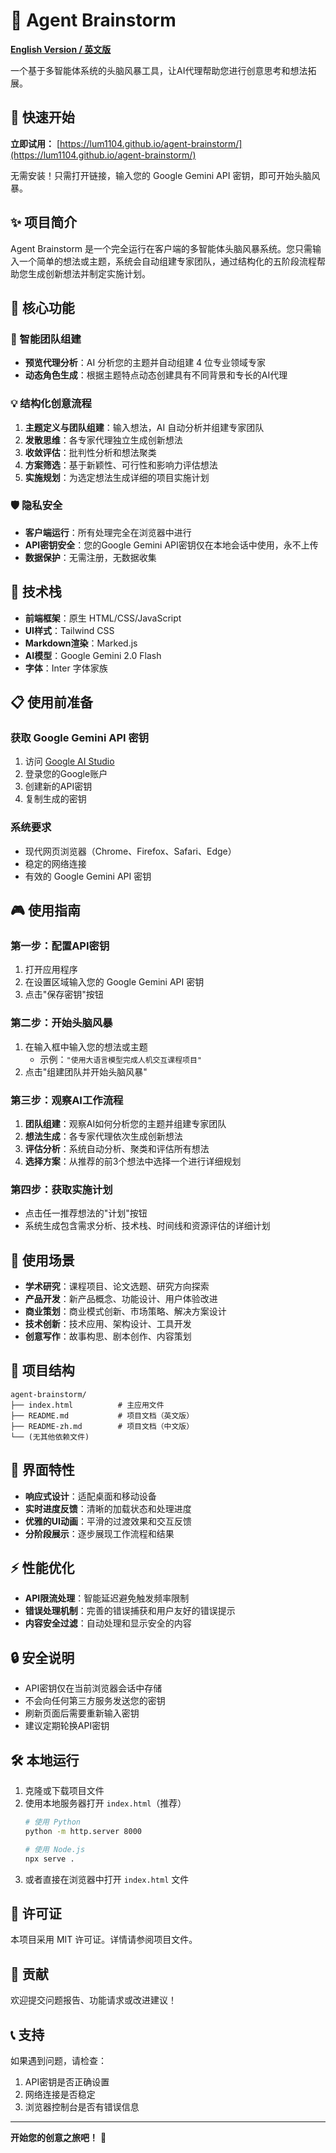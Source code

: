 # 🧠 Agent Brainstorm

**[English Version / 英文版](./README.md)**

一个基于多智能体系统的头脑风暴工具，让AI代理帮助您进行创意思考和想法拓展。

## 🚀 快速开始

**立即试用：** [https://lum1104.github.io/agent-brainstorm/](https://lum1104.github.io/agent-brainstorm/)

无需安装！只需打开链接，输入您的 Google Gemini API 密钥，即可开始头脑风暴。

## ✨ 项目简介

Agent Brainstorm 是一个完全运行在客户端的多智能体头脑风暴系统。您只需输入一个简单的想法或主题，系统会自动组建专家团队，通过结构化的五阶段流程帮助您生成创新想法并制定实施计划。

## 🚀 核心功能

### 🎯 智能团队组建
- **预览代理分析**：AI 分析您的主题并自动组建 4 位专业领域专家
- **动态角色生成**：根据主题特点动态创建具有不同背景和专长的AI代理

### 💡 结构化创意流程
1. **主题定义与团队组建**：输入想法，AI 自动分析并组建专家团队
2. **发散思维**：各专家代理独立生成创新想法
3. **收敛评估**：批判性分析和想法聚类
4. **方案筛选**：基于新颖性、可行性和影响力评估想法
5. **实施规划**：为选定想法生成详细的项目实施计划

### 🛡️ 隐私安全
- **客户端运行**：所有处理完全在浏览器中进行
- **API密钥安全**：您的Google Gemini API密钥仅在本地会话中使用，永不上传
- **数据保护**：无需注册，无数据收集

## 🔧 技术栈

- **前端框架**：原生 HTML/CSS/JavaScript
- **UI样式**：Tailwind CSS
- **Markdown渲染**：Marked.js
- **AI模型**：Google Gemini 2.0 Flash
- **字体**：Inter 字体家族

## 📋 使用前准备

### 获取 Google Gemini API 密钥

1. 访问 [Google AI Studio](https://aistudio.google.com/apikey)
2. 登录您的Google账户
3. 创建新的API密钥
4. 复制生成的密钥

### 系统要求

- 现代网页浏览器（Chrome、Firefox、Safari、Edge）
- 稳定的网络连接
- 有效的 Google Gemini API 密钥

## 🎮 使用指南

### 第一步：配置API密钥
1. 打开应用程序
2. 在设置区域输入您的 Google Gemini API 密钥
3. 点击"保存密钥"按钮

### 第二步：开始头脑风暴
1. 在输入框中输入您的想法或主题
   - 示例：`"使用大语言模型完成人机交互课程项目"`
2. 点击"组建团队并开始头脑风暴"

### 第三步：观察AI工作流程
1. **团队组建**：观察AI如何分析您的主题并组建专家团队
2. **想法生成**：各专家代理依次生成创新想法
3. **评估分析**：系统自动分析、聚类和评估所有想法
4. **选择方案**：从推荐的前3个想法中选择一个进行详细规划

### 第四步：获取实施计划
- 点击任一推荐想法的"计划"按钮
- 系统生成包含需求分析、技术栈、时间线和资源评估的详细计划

## 🌟 使用场景

- **学术研究**：课程项目、论文选题、研究方向探索
- **产品开发**：新产品概念、功能设计、用户体验改进
- **商业策划**：商业模式创新、市场策略、解决方案设计
- **技术创新**：技术应用、架构设计、工具开发
- **创意写作**：故事构思、剧本创作、内容策划

## 📁 项目结构

```
agent-brainstorm/
├── index.html          # 主应用文件
├── README.md           # 项目文档（英文版）
├── README-zh.md        # 项目文档（中文版）
└── (无其他依赖文件)
```

## 🎨 界面特性

- **响应式设计**：适配桌面和移动设备
- **实时进度反馈**：清晰的加载状态和处理进度
- **优雅的UI动画**：平滑的过渡效果和交互反馈
- **分阶段展示**：逐步展现工作流程和结果

## ⚡ 性能优化

- **API限流处理**：智能延迟避免触发频率限制
- **错误处理机制**：完善的错误捕获和用户友好的错误提示
- **内容安全过滤**：自动处理和显示安全的内容

## 🔒 安全说明

- API密钥仅在当前浏览器会话中存储
- 不会向任何第三方服务发送您的密钥
- 刷新页面后需要重新输入密钥
- 建议定期轮换API密钥

## 🛠️ 本地运行

1. 克隆或下载项目文件
2. 使用本地服务器打开 `index.html`（推荐）
   ```bash
   # 使用 Python
   python -m http.server 8000
   
   # 使用 Node.js
   npx serve .
   ```
3. 或者直接在浏览器中打开 `index.html` 文件

## 📝 许可证

本项目采用 MIT 许可证。详情请参阅项目文件。

## 🤝 贡献

欢迎提交问题报告、功能请求或改进建议！

## 📞 支持

如果遇到问题，请检查：
1. API密钥是否正确设置
2. 网络连接是否稳定
3. 浏览器控制台是否有错误信息

---

**开始您的创意之旅吧！** 🚀
